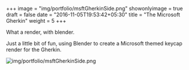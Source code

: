 +++
image = "img/portfolio/msftGherkinSide.png"
showonlyimage = true
draft = false
date = "2016-11-05T19:53:42+05:30"
title = "The Microsoft Gherkin"
weight = 5
+++

What a render, with blender.
<!--more-->

Just a little bit of fun, using Blender to create a Microsoft themed keycap render for the Gherkin.

![img/portfolio/msftGherkinSide.png](img/portfolio/msftGherkinSide.png)